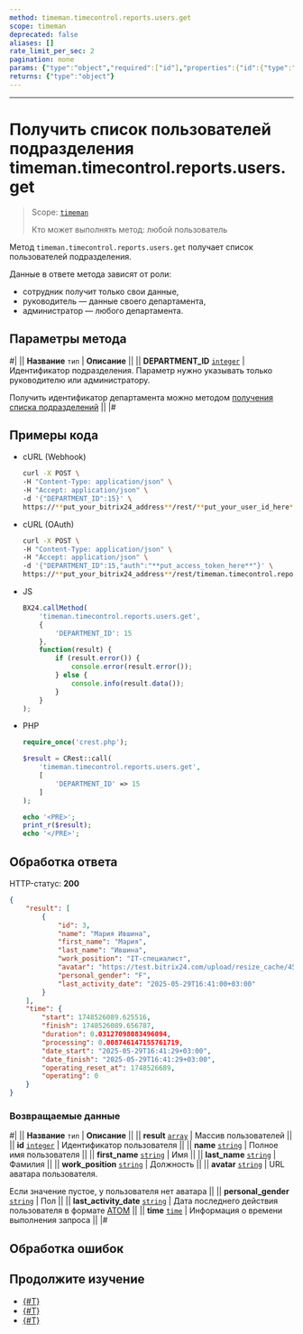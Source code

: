 ```yaml
---
method: timeman.timecontrol.reports.users.get
scope: timeman
deprecated: false
aliases: []
rate_limit_per_sec: 2
pagination: none
params: {"type":"object","required":["id"],"properties":{"id":{"type":"integer"}}}
returns: {"type":"object"}
---
```



---

# Получить список пользователей подразделения timeman.timecontrol.reports.users.get

> Scope: [`timeman`](../../scopes/permissions.md)
>
> Кто может выполнять метод: любой пользователь

Метод `timeman.timecontrol.reports.users.get` получает список пользователей подразделения.

Данные в ответе метода зависят от роли:
- сотрудник получит только свои данные,
- руководитель — данные своего департамента,
- администратор — любого департамента.

## Параметры метода

#|
|| **Название**
`тип` | **Описание** ||
|| **DEPARTMENT_ID**
[`integer`](../../data-types.md) | Идентификатор подразделения. Параметр нужно указывать только руководителю или администратору.

Получить идентификатор департамента можно методом [получения списка подразделений](../../departments/department-get.md) ||
|#

## Примеры кода





- cURL (Webhook)

    ```bash
    curl -X POST \
    -H "Content-Type: application/json" \
    -H "Accept: application/json" \
    -d '{"DEPARTMENT_ID":15}' \
    https://**put_your_bitrix24_address**/rest/**put_your_user_id_here**/**put_your_webhook_here**/timeman.timecontrol.reports.users.get
    ```

- cURL (OAuth)

    ```bash
    curl -X POST \
    -H "Content-Type: application/json" \
    -H "Accept: application/json" \
    -d '{"DEPARTMENT_ID":15,"auth":"**put_access_token_here**"}' \
    https://**put_your_bitrix24_address**/rest/timeman.timecontrol.reports.users.get
    ```

- JS

    ```js
    BX24.callMethod(
        'timeman.timecontrol.reports.users.get',
        {
            'DEPARTMENT_ID': 15
        },
        function(result) {
            if (result.error()) {
                console.error(result.error());
            } else {
                console.info(result.data());
            }
        }
    );
    ```

- PHP

    ```php
    require_once('crest.php');

    $result = CRest::call(
        'timeman.timecontrol.reports.users.get',
        [
            'DEPARTMENT_ID' => 15
        ]
    );

    echo '<PRE>';
    print_r($result);
    echo '</PRE>';
    ```



## Обработка ответа

HTTP-статус: **200**

```json
{
    "result": [
        {
            "id": 3,
            "name": "Мария Ившина",
            "first_name": "Мария",
            "last_name": "Ившина",
            "work_position": "IT-специалист",
            "avatar": "https://test.bitrix24.com/upload/resize_cache/45749/7acf4ca766af5d8/main/c89/c89c6b73470635c/4R5A1256.png",
            "personal_gender": "F",
            "last_activity_date": "2025-05-29T16:41:00+03:00"
        }
    ],
    "time": {
        "start": 1748526089.625516,
        "finish": 1748526089.656787,
        "duration": 0.03127098083496094,
        "processing": 0.008746147155761719,
        "date_start": "2025-05-29T16:41:29+03:00",
        "date_finish": "2025-05-29T16:41:29+03:00",
        "operating_reset_at": 1748526689,
        "operating": 0
    }
}
```

### Возвращаемые данные

#|
|| **Название**
`тип` | **Описание** ||
|| **result**
[`array`](../../data-types.md) | Массив пользователей ||
|| **id**
[`integer`](../../data-types.md) | Идентификатор пользователя ||
|| **name**
[`string`](../../data-types.md) | Полное имя пользователя ||
|| **first_name**
[`string`](../../data-types.md) | Имя ||
|| **last_name**
[`string`](../../data-types.md) | Фамилия ||
|| **work_position**
[`string`](../../data-types.md) | Должность ||
|| **avatar**
[`string`](../../data-types.md) | URL аватара пользователя.

Если значение пустое, у пользователя нет аватара ||
|| **personal_gender**
[`string`](../../data-types.md) | Пол ||
|| **last_activity_date**
[`string`](../../data-types.md) | Дата последнего действия пользователя в формате [ATOM](https://www.php.net/manual/ru/class.datetimeinterface.php#datetimeinterface.constants.atom) ||
|| **time**
[`time`](../../data-types.md#time) | Информация о времени выполнения запроса ||
|#

## Обработка ошибок



## Продолжите изучение 

- [{#T}](./index.md)
- [{#T}](./timeman-timecontrol-report-add.md)
- [{#T}](./timeman-timecontrol-reports-get.md) 

